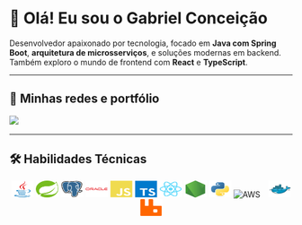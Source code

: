 # 👋 Olá! Eu sou o Gabriel Conceição

Desenvolvedor apaixonado por tecnologia, focado em **Java com Spring Boot**, **arquitetura de microsserviços**, e soluções modernas em backend. Também exploro o mundo de frontend com **React** e **TypeScript**.

---

## 🚀 Minhas redes e portfólio

<div>
  </a>
  <a href="https://www.linkedin.com/in/gabriel-conceicao-89a047230/" target="_blank">
    <img src="https://img.shields.io/badge/-LinkedIn-%230077B5?style=for-the-badge&logo=linkedin&logoColor=white" />
  </a> 
</div>

---

## 🛠️ Habilidades Técnicas

<div style="display: inline-block; text-align: center;">
  <img alt="Gab-Java" height="30" width="40" src="https://raw.githubusercontent.com/devicons/devicon/master/icons/java/java-original.svg">
  <img alt="Gab-Spring" height="30" width="40" src="https://raw.githubusercontent.com/devicons/devicon/master/icons/spring/spring-original.svg">
  <img alt="Gab-PostgreSQL" height="30" width="40" src="https://raw.githubusercontent.com/devicons/devicon/master/icons/postgresql/postgresql-original.svg" />
  <img alt="Gab-Oracle" height="30" width="40" src="https://raw.githubusercontent.com/devicons/devicon/master/icons/oracle/oracle-original.svg" />
  <img alt="Gab-Js" height="30" width="40" src="https://raw.githubusercontent.com/devicons/devicon/master/icons/javascript/javascript-plain.svg">
  <img alt="Gab-Ts" height="30" width="40" src="https://raw.githubusercontent.com/devicons/devicon/master/icons/typescript/typescript-plain.svg">
  <img alt="Gab-React" height="30" width="40" src="https://raw.githubusercontent.com/devicons/devicon/master/icons/react/react-original.svg">
  <img alt="Gab-NodeJS" height="30" width="40" src="https://raw.githubusercontent.com/devicons/devicon/master/icons/nodejs/nodejs-original.svg" />
  <img alt="Gab-Python" height="30" width="40" src="https://raw.githubusercontent.com/devicons/devicon/master/icons/python/python-original.svg">
  <img alt="AWS" height="30" width="40" src="https://cdn.jsdelivr.net/gh/devicons/devicon@latest/icons/amazonwebservices/amazonwebservices-original-wordmark.svg" style="padding-right: 10px;" />
  <img alt="Gab-Docker" height="30" width="40" src="https://raw.githubusercontent.com/devicons/devicon/master/icons/docker/docker-original.svg" />
  <img alt="Gab-RabbitMQ" height="30" width="40" src="https://raw.githubusercontent.com/devicons/devicon/master/icons/rabbitmq/rabbitmq-original.svg" />
</div>
